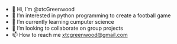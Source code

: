 - 👋 Hi, I’m @xtcGreenwood
- 👀 I’m interested in python programming to create a football game
- 🌱 I’m currently learning cumputer science
- 💞️ I’m looking to collaborate on group projects
- 📫 How to reach me xtcgreenwood@gmail.com

<!---
xtcGreenwood/xtcGreenwood is a ✨ special ✨ repository because its `README.md` (this file) appears on your GitHub profile.
You can click the Preview link to take a look at your changes.
--->

